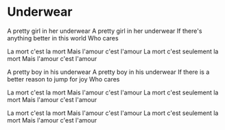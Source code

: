 # Underwear

A pretty girl in her underwear
A pretty girl in her underwear
If there's anything better in this world
Who cares

La mort c'est la mort
Mais l'amour c'est l'amour
La mort c'est seulement la mort
Mais l'amour c'est l'amour

A pretty boy in his underwear
A pretty boy in his underwear
If there is a better reason to jump for joy
Who cares

La mort c'est la mort
Mais l'amour c'est l'amour
La mort c'est seulement la mort
Mais l'amour c'est l'amour

La mort c'est la mort
Mais l'amour c'est l'amour
La mort c'est seulement la mort
Mais l'amour c'est l'amour
